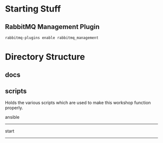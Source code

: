 Starting Stuff
==============

RabbitMQ Management Plugin
--------------------------
`rabbitmq-plugins enable rabbitmq_management`




Directory Structure
===================

docs
----

scripts
-------

Holds the various scripts which are used to make this workshop function properly.

ansible
*******

start
*****

